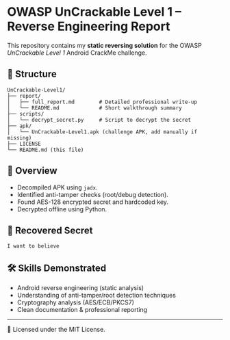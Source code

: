 # OWASP UnCrackable Level 1 – Reverse Engineering Report

This repository contains my **static reversing solution** for the OWASP *UnCrackable Level 1* Android CrackMe challenge.

## 📂 Structure
```
UnCrackable-Level1/
├── report/
│   ├── full_report.md        # Detailed professional write-up
│   └── README.md             # Short walkthrough summary
├── scripts/
│   └── decrypt_secret.py     # Script to decrypt the secret
├── apk/
│   └── UnCrackable-Level1.apk (challenge APK, add manually if missing)
├── LICENSE
└── README.md (this file)
```

## 🚀 Overview
- Decompiled APK using `jadx`.
- Identified anti-tamper checks (root/debug detection).
- Found AES-128 encrypted secret and hardcoded key.
- Decrypted offline using Python.

## 🔑 Recovered Secret
```
I want to believe
```

## 🛠️ Skills Demonstrated
- Android reverse engineering (static analysis)
- Understanding of anti-tamper/root detection techniques
- Cryptography analysis (AES/ECB/PKCS7)
- Clean documentation & professional reporting

---

📄 Licensed under the MIT License.
